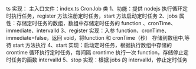 ts 实现：
主入口文件：index.ts
CronJob 类
1、功能：提供 nodejs 执行循环定时执行任务，register 方法注册定时任务，start 方法启动定时任务
2、jobs 属性：存储定时任务的数组，数组中存储定时任务的 function 、cronTime、immediate、intervalId
3、register 实现：入参 function、cronTime、immediate=false，返回 void，将function 和 cronTime（秒） 存储到数组中,等待 start 方法执行
4、start 实现：启动定时任务，根据执行数组中存储的 crontime 循环执行定时任务，每间隔 crontime 执行一次 function，存储停止定时任务的函数 intervalId
5、stop 实现：根据 jobs 的 intervalId，停止定时任务
